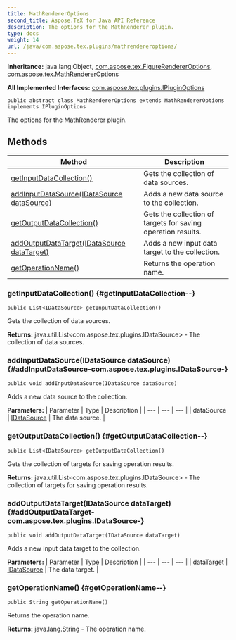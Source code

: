 ```yaml
---
title: MathRendererOptions
second_title: Aspose.TeX for Java API Reference
description: The options for the MathRenderer plugin.
type: docs
weight: 14
url: /java/com.aspose.tex.plugins/mathrendereroptions/
---
```

**Inheritance:**
java.lang.Object, [com.aspose.tex.FigureRendererOptions](../../com.aspose.tex/figurerendereroptions), [com.aspose.tex.MathRendererOptions](../../com.aspose.tex/mathrendereroptions)

**All Implemented Interfaces:**
[com.aspose.tex.plugins.IPluginOptions](../../com.aspose.tex.plugins/ipluginoptions)
```
public abstract class MathRendererOptions extends MathRendererOptions implements IPluginOptions
```

The options for the  MathRenderer  plugin.
## Methods

| Method | Description |
| --- | --- |
| [getInputDataCollection()](#getInputDataCollection--) | Gets the collection of data sources. |
| [addInputDataSource(IDataSource dataSource)](#addInputDataSource-com.aspose.tex.plugins.IDataSource-) | Adds a new data source to the collection. |
| [getOutputDataCollection()](#getOutputDataCollection--) | Gets the collection of targets for saving operation results. |
| [addOutputDataTarget(IDataSource dataTarget)](#addOutputDataTarget-com.aspose.tex.plugins.IDataSource-) | Adds a new input data target to the collection. |
| [getOperationName()](#getOperationName--) | Returns the operation name. |
### getInputDataCollection() {#getInputDataCollection--}
```
public List<IDataSource> getInputDataCollection()
```


Gets the collection of data sources.

**Returns:**
java.util.List<com.aspose.tex.plugins.IDataSource> - The collection of data sources.
### addInputDataSource(IDataSource dataSource) {#addInputDataSource-com.aspose.tex.plugins.IDataSource-}
```
public void addInputDataSource(IDataSource dataSource)
```


Adds a new data source to the collection.

**Parameters:**
| Parameter | Type | Description |
| --- | --- | --- |
| dataSource | [IDataSource](../../com.aspose.tex.plugins/idatasource) | The data source. |

### getOutputDataCollection() {#getOutputDataCollection--}
```
public List<IDataSource> getOutputDataCollection()
```


Gets the collection of targets for saving operation results.

**Returns:**
java.util.List<com.aspose.tex.plugins.IDataSource> - The collection of targets for saving operation results.
### addOutputDataTarget(IDataSource dataTarget) {#addOutputDataTarget-com.aspose.tex.plugins.IDataSource-}
```
public void addOutputDataTarget(IDataSource dataTarget)
```


Adds a new input data target to the collection.

**Parameters:**
| Parameter | Type | Description |
| --- | --- | --- |
| dataTarget | [IDataSource](../../com.aspose.tex.plugins/idatasource) | The data target. |

### getOperationName() {#getOperationName--}
```
public String getOperationName()
```


Returns the operation name.

**Returns:**
java.lang.String - The operation name.
